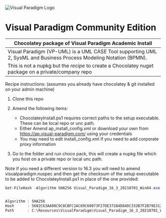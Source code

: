 ![Visual Paradigm Logo](https://cdn.rawgit.com/gsmitheidw/visualparadigm-ce/8df28b64/visualparadigm-icon.png "Visual Paradigm")
# Visual Paradigm Community Edition

| Chocolatey package of Visual Paradigm Academic Install |
| ------------------------------------------------------- |
| Visual Paradigm (VP-UML) is a UML CASE Tool supporting UML 2, SysML and Business Process Modeling Notation (BPMN). |
| This is not a nupkg but the *recipe* to create a Chocolatey nuget package on a private/company repo |
 

 Recipe instructions:  (assumes you already have chocolatey & git installed on your admin machine) <br>
 1. Clone this repo  <br>
 2. Amend the following items: <br>

	* ChocolateyInstall.ps1 requires correct paths to the setup executable. These can be local repo or unc path. <br>
	* Either Amend ap_install_config.xml or download your own from https://ap.visual-paradigm.com/ using your credentials <br> 
 	* You may need to edit install_config.xml if you need to add corporate proxy information <br>  
 3. Go to the folder and run choco pack, this will create a nupkg file which you host on a private repo or local unc path. 

Note if you need a different version to 16.3 you will need to amend visualparadigm.nuspec and then get the checksum of the setup executable to be added to  ChocolateyInstall.ps1 in place of the one provided:

```powershell
Get-FileHash -Algorithm SHA256 Visual_Paradigm_16_3_20210701_Win64.exe | fl


Algorithm : SHA256
Hash      : 5602C63AA90C9C8CBFC2AC69C69073F27DE37284D84DC332B7F2B79E31279BE2
Path      : C:\Resources\VisualParadigm\Visual_Paradigm_16_3_20210701_Win64.exe 
```

